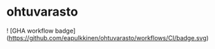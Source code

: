 # ohtuvarasto
! [GHA workflow badge] (https://github.com/eapulkkinen/ohtuvarasto/workflows/CI/badge.svg)
